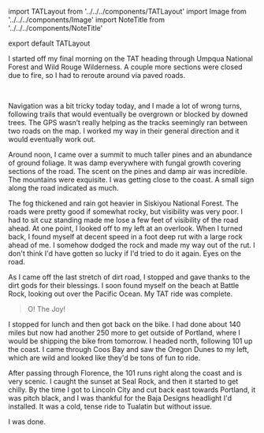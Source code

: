 import TATLayout from '../../../components/TATLayout'
import Image from '../../../components/Image'
import NoteTitle from '../../../components/NoteTitle'

export default TATLayout

<NoteTitle
  title="September 16, 2018 &mdash; Oregon"
  subtitle="390 miles"
/>

I started off my final morning on the TAT heading through Umpqua National Forest and Wild Rouge Wilderness. A couple more sections were closed due to fire, so I had to reroute around via paved roads.

<Image src="https://s3.amazonaws.com/tat.honkytonk.in/30/IMG_3475.jpg" alt="" />
<Image src="https://s3.amazonaws.com/tat.honkytonk.in/30/IMG_3476.jpg" alt="" />
<Image src="https://s3.amazonaws.com/tat.honkytonk.in/30/IMG_3485.jpg" alt="" />
<Image src="https://s3.amazonaws.com/tat.honkytonk.in/30/IMG_3490.jpg" alt="" />
<Image src="https://s3.amazonaws.com/tat.honkytonk.in/30/IMG_3491.jpg" alt="" />
<Image src="https://s3.amazonaws.com/tat.honkytonk.in/30/IMG_3492.jpg" alt="" />
<Image src="https://s3.amazonaws.com/tat.honkytonk.in/30/IMG_3493.jpg" alt="" />
<Image src="https://s3.amazonaws.com/tat.honkytonk.in/30/IMG_3499.jpg" alt="" />
<Image src="https://s3.amazonaws.com/tat.honkytonk.in/30/IMG_3500.jpg" alt="" />
<Image src="https://s3.amazonaws.com/tat.honkytonk.in/30/IMG_3503.jpg" alt="" />
<Image src="https://s3.amazonaws.com/tat.honkytonk.in/30/IMG_3504.jpg" alt="" />
<Image src="https://s3.amazonaws.com/tat.honkytonk.in/30/IMG_3519.jpg" alt="" />
<Image src="https://s3.amazonaws.com/tat.honkytonk.in/30/IMG_3522.jpg" alt="" />

Navigation was a bit tricky today today, and I made a lot of wrong turns, following trails that would eventually be overgrown or blocked by downed trees. The GPS wasn’t really helping as the tracks seemingly ran between two roads on the map. I worked my way in their general direction and it would eventually work out.

Around noon, I came over a summit to much taller pines and an abundance of ground foliage. It was damp everywhere with fungal growth covering sections of the road. The scent on the pines and damp air was incredible. The mountains were exquisite. I was getting close to the coast. A small sign along the road indicated as much.

The fog thickened and rain got heavier in Siskiyou National Forest. The roads were pretty good if somewhat rocky, but visibility was very poor. I had to sit cuz standing made me lose a few feet of visibility of the road ahead. At one point, I looked off to my left at an overlook. When I turned back, I found myself at decent speed in a foot deep rut with a large rock ahead of me. I somehow dodged the rock and made my way out of the rut. I don't think I'd have gotten so lucky if I'd tried to do it again. Eyes on the road.

As I came off the last stretch of dirt road, I stopped and gave thanks to the dirt gods for their blessings. I soon found myself on the beach at Battle Rock, looking out over the Pacific Ocean. My TAT ride was complete.

> O! The Joy!

I stopped for lunch and then got back on the bike. I had done about 140 miles but now had another 250 more to get outside of Portland, where I would be shipping the bike from tomorrow. I headed north, following 101 up the coast. I came through Coos Bay and saw the Oregon Dunes to my left, which are wild and looked like they'd be tons of fun to ride.

After passing through Florence, the 101 runs right along the coast and is very scenic. I caught the sunset at Seal Rock, and then it started to get chilly. By the time I got to Lincoln City and cut back east towards Portland, it was pitch black, and I was thankful for the Baja Designs headlight I'd installed. It was a cold, tense ride to Tualatin but without issue.

I was done.
